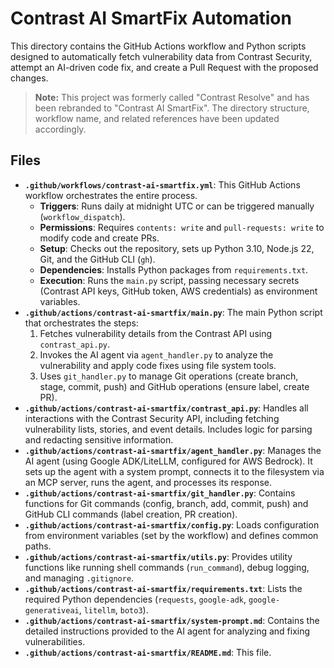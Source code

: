 # Contrast AI SmartFix Automation

This directory contains the GitHub Actions workflow and Python scripts designed to automatically fetch vulnerability data from Contrast Security, attempt an AI-driven code fix, and create a Pull Request with the proposed changes.

> **Note:** This project was formerly called "Contrast Resolve" and has been rebranded to "Contrast AI SmartFix". The directory structure, workflow name, and related references have been updated accordingly.

## Files

* **`.github/workflows/contrast-ai-smartfix.yml`**: This GitHub Actions workflow orchestrates the entire process.
  * **Triggers**: Runs daily at midnight UTC or can be triggered manually (`workflow_dispatch`).
  * **Permissions**: Requires `contents: write` and `pull-requests: write` to modify code and create PRs.
  * **Setup**: Checks out the repository, sets up Python 3.10, Node.js 22, Git, and the GitHub CLI (`gh`).
  * **Dependencies**: Installs Python packages from `requirements.txt`.
  * **Execution**: Runs the `main.py` script, passing necessary secrets (Contrast API keys, GitHub token, AWS credentials) as environment variables.
* **`.github/actions/contrast-ai-smartfix/main.py`**: The main Python script that orchestrates the steps:
  1. Fetches vulnerability details from the Contrast API using `contrast_api.py`.
  2. Invokes the AI agent via `agent_handler.py` to analyze the vulnerability and apply code fixes using file system tools.
  3. Uses `git_handler.py` to manage Git operations (create branch, stage, commit, push) and GitHub operations (ensure label, create PR).
* **`.github/actions/contrast-ai-smartfix/contrast_api.py`**: Handles all interactions with the Contrast Security API, including fetching vulnerability lists, stories, and event details. Includes logic for parsing and redacting sensitive information.
* **`.github/actions/contrast-ai-smartfix/agent_handler.py`**: Manages the AI agent (using Google ADK/LiteLLM, configured for AWS Bedrock). It sets up the agent with a system prompt, connects it to the filesystem via an MCP server, runs the agent, and processes its response.
* **`.github/actions/contrast-ai-smartfix/git_handler.py`**: Contains functions for Git commands (config, branch, add, commit, push) and GitHub CLI commands (label creation, PR creation).
* **`.github/actions/contrast-ai-smartfix/config.py`**: Loads configuration from environment variables (set by the workflow) and defines common paths.
* **`.github/actions/contrast-ai-smartfix/utils.py`**: Provides utility functions like running shell commands (`run_command`), debug logging, and managing `.gitignore`.
* **`.github/actions/contrast-ai-smartfix/requirements.txt`**: Lists the required Python dependencies (`requests`, `google-adk`, `google-generativeai`, `litellm`, `boto3`).
* **`.github/actions/contrast-ai-smartfix/system-prompt.md`**: Contains the detailed instructions provided to the AI agent for analyzing and fixing vulnerabilities.
* **`.github/actions/contrast-ai-smartfix/README.md`**: This file.

